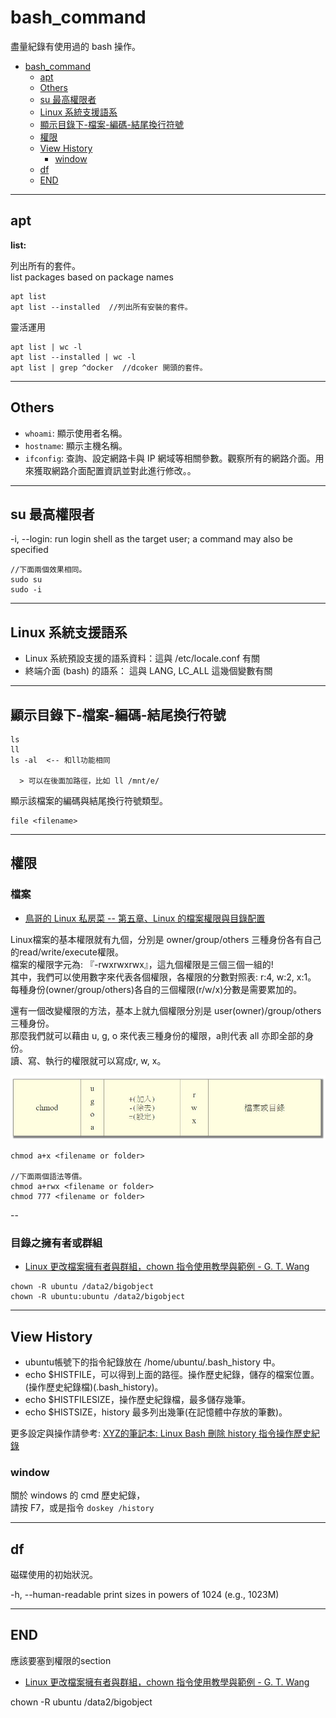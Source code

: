 # bash_command

盡量紀錄有使用過的 bash 操作。

<!-- TOC -->

- [bash_command](#bash_command)
  - [apt](#apt)
  - [Others](#others)
  - [su 最高權限者](#su-最高權限者)
  - [Linux 系統支援語系](#linux-系統支援語系)
  - [顯示目錄下-檔案-編碼-結尾換行符號](#顯示目錄下-檔案-編碼-結尾換行符號)
  - [權限](#權限)
  - [View History](#view-history)
    - [window](#window)
  - [df](#df)
  - [END](#end)

<!-- /TOC -->

---

## apt

**list:**

列出所有的套件。  
list packages based on package names

```{bash}
apt list
apt list --installed  //列出所有安裝的套件。
```

靈活運用

```{bash}
apt list | wc -l
apt list --installed | wc -l
apt list | grep ^docker  //dcoker 開頭的套件。
```

---

## Others

- `whoami`: 顯示使用者名稱。  
- `hostname`: 顯示主機名稱。  
- `ifconfig`: 查詢、設定網路卡與 IP 網域等相關參數。觀察所有的網路介面。用來獲取網路介面配置資訊並對此進行修改。。

---

## su 最高權限者

-i, --login: run login shell as the target user; a command may also be specified

```{bash}
//下面兩個效果相同。
sudo su
sudo -i
```

---

## Linux 系統支援語系

- Linux 系統預設支援的語系資料：這與 /etc/locale.conf 有關
- 終端介面 (bash) 的語系： 這與 LANG, LC_ALL 這幾個變數有關

---

## 顯示目錄下-檔案-編碼-結尾換行符號

```{bash}
ls
ll
ls -al  <-- 和ll功能相同

  > 可以在後面加路徑，比如 ll /mnt/e/
```

顯示該檔案的編碼與結尾換行符號類型。

```{bash}
file <filename>
```

---

## 權限

### 檔案

- [鳥哥的 Linux 私房菜 -- 第五章、Linux 的檔案權限與目錄配置](http://linux.vbird.org/linux_basic/0210filepermission.php)

Linux檔案的基本權限就有九個，分別是 owner/group/others 三種身份各有自己的read/write/execute權限。  
檔案的權限字元為: 『-rwxrwxrwx』，這九個權限是三個三個一組的!  
其中，我們可以使用數字來代表各個權限，各權限的分數對照表: r:4, w:2, x:1。  
每種身份(owner/group/others)各自的三個權限(r/w/x)分數是需要累加的。

還有一個改變權限的方法，基本上就九個權限分別是 user(owner)/group/others 三種身份。  
那麼我們就可以藉由 u, g, o 來代表三種身份的權限，a則代表 all 亦即全部的身份。  
讀、寫、執行的權限就可以寫成r, w, x。

![permission](./image/permission.jpg)

```{bash}
chmod a+x <filename or folder>

//下面兩個語法等價。
chmod a+rwx <filename or folder>
chmod 777 <filename or folder>
```

--

### 目錄之擁有者或群組

- [Linux 更改檔案擁有者與群組，chown 指令使用教學與範例 - G. T. Wang](https://blog.gtwang.org/linux/linux-chown-command-tutorial/)

```{bash}
chown -R ubuntu /data2/bigobject
chown -R ubuntu:ubuntu /data2/bigobject
```

---

## View History

- ubuntu帳號下的指令紀錄放在 /home/ubuntu/.bash_history 中。
- echo $HISTFILE，可以得到上面的路徑。操作歷史紀錄，儲存的檔案位置。(操作歷史紀錄檔)(.bash_history)。
- echo $HISTFILESIZE，操作歷史紀錄檔，最多儲存幾筆。
- echo $HISTSIZE，history 最多列出幾筆(在記憶體中存放的筆數)。

更多設定與操作請參考: [XYZ的筆記本: Linux Bash 刪除 history 指令操作歷史紀錄](https://xyz.cinc.biz/2017/08/linux-bash-history-clear.html)

### window

關於 windows 的 cmd 歷史紀錄，  
請按 F7，或是指令 `doskey /history`

---

## df

磁碟使用的初始狀況。

-h, --human-readable  print sizes in powers of 1024 (e.g., 1023M)

---

## END

應該要塞到權限的section

- [Linux 更改檔案擁有者與群組，chown 指令使用教學與範例 - G. T. Wang](https://blog.gtwang.org/linux/linux-chown-command-tutorial/)

chown -R ubuntu /data2/bigobject
